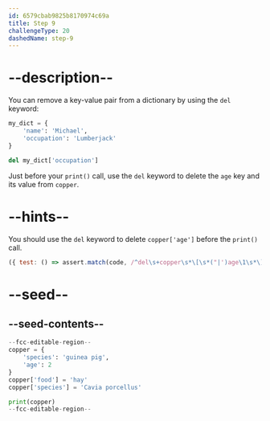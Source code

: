 ```yaml
---
id: 6579cbab9825b8170974c69a
title: Step 9
challengeType: 20
dashedName: step-9
---
```


# --description--

You can remove a key-value pair from a dictionary by using the `del` keyword:

```py
my_dict = {
    'name': 'Michael',
    'occupation': 'Lumberjack'
}

del my_dict['occupation']
```

Just before your `print()` call, use the `del` keyword to delete the `age` key and its value from `copper`.

# --hints--

You should use the `del` keyword to delete `copper['age']` before the `print()` call.

```js
({ test: () => assert.match(code, /^del\s+copper\s*\[\s*("|')age\1\s*\].*^print\s*\(\s*copper\s*\)/ms) })
```

# --seed--

## --seed-contents--

```py
--fcc-editable-region--
copper = {
    'species': 'guinea pig',
    'age': 2
}
copper['food'] = 'hay'
copper['species'] = 'Cavia porcellus'

print(copper)
--fcc-editable-region--
```
